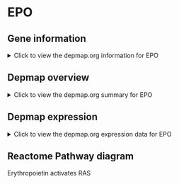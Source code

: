 <h1>EPO</h1>

<h2>Gene information</h2>
<details>
  <summary>Click to view the depmap.org information for EPO</summary>
  <iframe src="https://depmap.org/portal/gene/EPO?tab=about" style="border:none;width:100%;height:800px"></iframe>
</details>

<h2>Depmap overview</h2>
<details>
  <summary>Click to view the depmap.org summary for EPO</summary>
  <iframe src="https://depmap.org/portal/gene/EPO?tab=overview" style="border:none;width:100%;height:800px"></iframe>
</details>

<h2>Depmap expression</h2>
<details>
  <summary>Click to view the depmap.org expression data for EPO</summary>
  <iframe src="https://depmap.org/portal/gene/EPO?tab=characterization" style="border:none;width:100%;height:800px"></iframe>
</details>



<h2>Reactome Pathway diagram</h2>
Erythropoietin activates RAS
<div id="diagramHolder"></div>

<script>
    //Creating the Reactome Diagram widget
    //Take into account a proxy needs to be set up in your server side pointing to www.reactome.org
    function onReactomeDiagramReady(){  //This function is automatically called when the widget code is ready to be used
        var diagram = Reactome.Diagram.create({
            "placeHolder" : "diagramHolder",
            "width" : 900,
            "height" : 500
        });

        //Initialising it to the "Hemostasis" pathway
        diagram.loadDiagram("R-HSA-9027284");

        //Adding different listeners

        diagram.onDiagramLoaded(function (loaded) {
            console.info("Loaded ", loaded);
            diagram.flagItems("BAD");
	    diagram.flagItems("Q92934");
            if (loaded == "R-HSA-9027284") diagram.selectItem("R-HSA-9027284");
        });

     }
</script>



